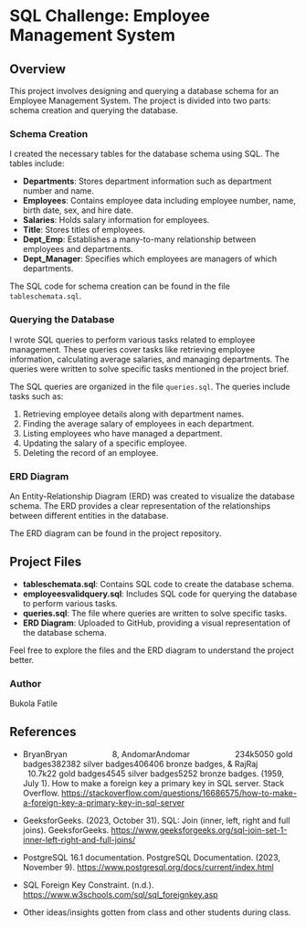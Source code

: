 # SQL Challenge: Employee Management System

## Overview

This project involves designing and querying a database schema for an Employee Management System. The project is divided into two parts: schema creation and querying the database.

### Schema Creation

I created the necessary tables for the database schema using SQL. The tables include:

- **Departments**: Stores department information such as department number and name.
- **Employees**: Contains employee data including employee number, name, birth date, sex, and hire date.
- **Salaries**: Holds salary information for employees.
- **Title**: Stores titles of employees.
- **Dept_Emp**: Establishes a many-to-many relationship between employees and departments.
- **Dept_Manager**: Specifies which employees are managers of which departments.

The SQL code for schema creation can be found in the file `tableschemata.sql`.

### Querying the Database

I wrote SQL queries to perform various tasks related to employee management. These queries cover tasks like retrieving employee information, calculating average salaries, and managing departments. The queries were written to solve specific tasks mentioned in the project brief.

The SQL queries are organized in the file `queries.sql`. The queries include tasks such as:
1. Retrieving employee details along with department names.
2. Finding the average salary of employees in each department.
3. Listing employees who have managed a department.
4. Updating the salary of a specific employee.
5. Deleting the record of an employee.

### ERD Diagram

An Entity-Relationship Diagram (ERD) was created to visualize the database schema. The ERD provides a clear representation of the relationships between different entities in the database.

The ERD diagram can be found in the project repository.

## Project Files

- **tableschemata.sql**: Contains SQL code to create the database schema.
- **employeesvalidquery.sql**: Includes SQL code for querying the database to perform various tasks.
- **queries.sql**: The file where queries are written to solve specific tasks.
- **ERD Diagram**: Uploaded to GitHub, providing a visual representation of the database schema.


Feel free to explore the files and the ERD diagram to understand the project better.

### Author
Bukola Fatile

## References
- BryanBryan&nbsp; &nbsp; &nbsp; &nbsp; &nbsp; &nbsp; &nbsp; &nbsp; &nbsp; &nbsp; 8, AndomarAndomar&nbsp; &nbsp; &nbsp; &nbsp; &nbsp; &nbsp; &nbsp; &nbsp; &nbsp; &nbsp; 234k5050 gold badges382382 silver badges406406 bronze badges, &amp; RajRaj&nbsp; &nbsp; &nbsp; &nbsp; &nbsp; &nbsp; &nbsp; &nbsp; &nbsp; &nbsp; 10.7k22 gold badges4545 silver badges5252 bronze badges. (1959, July 1). How to make a foreign key a primary key in SQL server. Stack Overflow. https://stackoverflow.com/questions/16686575/how-to-make-a-foreign-key-a-primary-key-in-sql-server 

- GeeksforGeeks. (2023, October 31). SQL: Join (inner, left, right and full joins). GeeksforGeeks. https://www.geeksforgeeks.org/sql-join-set-1-inner-left-right-and-full-joins/ 

- PostgreSQL 16.1 documentation. PostgreSQL Documentation. (2023, November 9). https://www.postgresql.org/docs/current/index.html 

- SQL Foreign Key Constraint. (n.d.). https://www.w3schools.com/sql/sql_foreignkey.asp 

- Other ideas/insights gotten from class and other students during class. 
